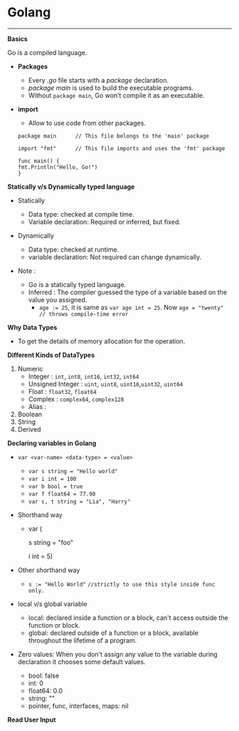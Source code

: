 # Golang
--------

**Basics**

Go is a compiled language.

* **Packages**

    * Every *.go* file starts with a *package* declaration.
    * *package main* is used to build the executable programs.
    * Without `package main`, Go won’t compile it as an executable.

* **import** 

    * Allow to use code from other packages.

    ```
    package main      // This file belongs to the 'main' package

    import "fmt"      // This file imports and uses the 'fmt' package

    func main() {
    fmt.Println("Hello, Go!")
    }
    ```
    
**Statically v/s Dynamically typed language**

* Statically
   * Data type: checked at compile time.
   * Variable declaration: Required or inferred, but fixed.
* Dynamically
   * Data type: checked at runtime.
   * variable declaration: Not required can change dynamically.

* Note :
   * Go is a statically typed language.
   * Inferred : The compiler guessed the type of a variable based on the value you assigned.
      * `age := 25`, it is same as `var age int = 25`. Now `age = "twenty" // throws compile-time error`

**Why Data Types**
* To get the details of memory allocation for the operation.

**Different Kinds of DataTypes** 
1. Numeric
   * Integer : `int`, `int8`, `int16`, `int32`, `int64`
   * Unsigned Integer : `uint`, `uint8`, `uint16`,`uint32`, `uint64`
   * Float : `float32`, `float64`
   * Complex : `complex64`, `complex128`
   * Alias : 
3. Boolean
4. String
5. Derived

**Declaring variables in Golang**

* `var <var-name> <data-type> = <value>`
   * `var s string = "Hello world"`
   * `var i int = 100`
   * `var b bool = true`
   * `var f float64 = 77.90`
   * `var s, t string = "Lia", "Harry"`
* Shorthand way
   * var (

     s string = "foo"

     i int = 5) 

* Other shorthand way
   * `s := "Hello World"` `//strictly to use this style inside func only.`
 
* local v/s global variable
  * local: declared inside a function or a block, can't access outside the function or block.
  * global: declared outside of a function or a block, available throughout the lifetime of a program.

* Zero values: When you don't assign any value to the variable during declaration it chooses some default values.
   * bool: false
   * int: 0
   * float64: 0.0
   * string: ""
   * pointer, func, interfaces, maps: nil

**Read User Input**
